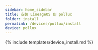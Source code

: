 ```yaml
---
sidebar: home_sidebar
title: 安装 LineageOS 到 pollux
folder: install
permalink: /devices/pollux/install
device: pollux
---
```

{% include templates/device_install.md %}
